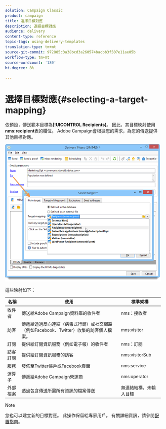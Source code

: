 ```yaml
---
solution: Campaign Classic
product: campaign
title: 選擇目標對應
description: 選擇目標對應
audience: delivery
content-type: reference
topic-tags: using-delivery-templates
translation-type: tm+mt
source-git-commit: 972885c3a38bcd3a260574bacbb3f507e11ae05b
workflow-type: tm+mt
source-wordcount: '180'
ht-degree: 8%

---
```



# 選擇目標對應{#selecting-a-target-mapping}

依預設，傳送範本目標為&#x200B;**[!UICONTROL Recipients]**。 因此，其目標映射使用&#x200B;**nms:recipient**&#x200B;表的欄位。 Adobe Campaign會根據您的需求，為您的傳送提供其他目標對應。

![](assets/delivery_select_mapping.png)

這些映射如下：

| 名稱 | 使用 | 標準架構 |
|---|---|---|
| 收件者 | 傳送給Adobe Campaign資料庫的收件者 | nms：接收者 |
| 訪客 | 傳遞給透過反向連結（病毒式行銷）或社交網路（例如Facebook、Twitter）收集的訪客個人檔案。 | mns:visitor |
| 訂閱 | 提供給訂閱資訊服務（例如電子報）的收件者 | nms：訂閱 |
| 訪客訂閱 | 提供給訂閱資訊服務的訪客 | nms:visitorSub |
| 服務 | 發佈至Twitter帳戶或Facebook頁面 | nms:service |
| 運算子 | 傳遞給Adobe Campaign營運商 | nms:operator |
| 外部檔案 | 透過包含傳送所需所有資訊的檔案傳送 | 無連結結構，未輸入目標 |

>[!NOTE]
>
>您也可以建立新的目標對應。 此操作保留給專家用戶。 有關詳細資訊，請參閱[配置指南](../../configuration/using/target-mapping.md)。
